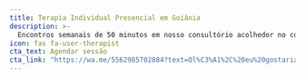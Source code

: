 ```yaml
---
title: Terapia Individual Presencial em Goiânia
description: >-
  Encontros semanais de 50 minutos em nosso consultório acolhedor no coração de Goiânia. Ambiente seguro e confidencial para trabalhar ansiedade, depressão, autoestima, relacionamentos e desenvolvimento pessoal, conduzidos por psicólogos(as) registrados(as) no CRP. Viva a experiência do cuidado face a face e construa uma rotina de autocuidado fora de casa.
icon: fas fa-user-therapist
cta_text: Agendar sessão
cta_link: "https://wa.me/5562985702884?text=Ol%C3%A1%2C%20eu%20gostaria%20de%20marcar%20a%20minha%20primeira%20sess%C3%A3o%20gratuita"
---
```

